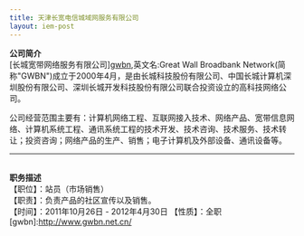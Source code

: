 ```yaml
---
title: 天津长宽电信城域网服务有限公司
layout: iem-post
---
```


**公司简介**   
[长城宽带网络服务有限公司][gwbn](简称"长城宽带"),英文名:Great Wall Broadbank Network(简称"GWBN")成立于2000年4月，是由长城科技股份有限公司、中国长城计算机深圳股份有限公司、深圳长城开发科技股份有限公司联合投资设立的高科技网络公司。   

公司经营范围主要有：计算机网络工程、互联网接入技术、网络产品、宽带信息网络、计算机系统工程、通讯系统工程的技术开发、技术咨询、技术服务、技术转让；投资咨询；网络产品的生产、销售；电子计算机及外部设备、通讯设备等。
<br><hr><br>
**职务描述**   
【职位】：站员（市场销售）   
【职责】：负责产品的社区宣传以及销售。   
【时间】：2011年10月26日 - 2012年4月30日
【性质】：全职
[gwbn]:http://www.gwbn.net.cn/